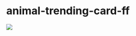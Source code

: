 # animal-trending-card-ff
<img src="https://image.noelshack.com/fichiers/2018/09/2/1519689820-pandaroux.png">
